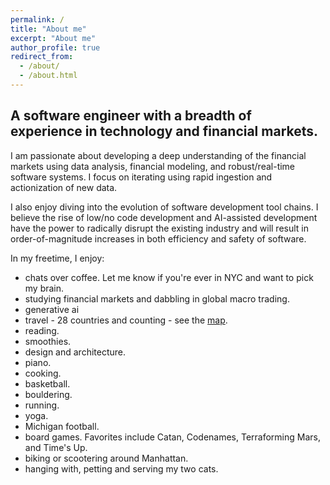 ```yaml
---
permalink: /
title: "About me"
excerpt: "About me"
author_profile: true
redirect_from:
  - /about/
  - /about.html
---
```


## A software engineer with a breadth of experience in technology and financial markets.

I am passionate about developing a deep understanding of the financial markets using data analysis, financial modeling, and robust/real-time software systems. I focus on iterating using rapid ingestion and actionization of new data.

I also enjoy diving into the evolution of software development tool chains. I believe the rise of low/no code development and AI-assisted development have the power to radically disrupt the existing industry and will result in order-of-magnitude increases in both efficiency and safety of software.

In my freetime, I enjoy:

- chats over coffee. Let me know if you're ever in NYC and want to pick my brain.
- studying financial markets and dabbling in global macro trading.
- generative ai
- travel - 28 countries and counting - see the [map](https://mikeshen.github.io/images/MapChart_Map.png).
- reading.
- smoothies.
- design and architecture.
- piano.
- cooking.
- basketball.
- bouldering.
- running.
- yoga.
- Michigan football.
- board games. Favorites include Catan, Codenames, Terraforming Mars, and Time's Up.
- biking or scootering around Manhattan.
- hanging with, petting and serving my two cats.
